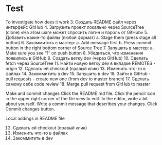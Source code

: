# Test
To investigate how does it work
3. Создать README файл через интерфейс GitHub
4. Загрузить проект локально через SourceTree (clone)
«На этом шаге может спросить логин и пароль от GitHub»
5. Добавить какие-то файлы (любой формат)
a. Stage them (press stage all button)
6. Закоммитить в мастер:
a. Add message first
b. Press commit button in the right bottom corner of Source Tree
7. Запушить в мастер:
a. Make sure you see “1” on push button
8. Убедиться, что изменения появились в GitHub
9. Создать ветку dev (через GitHub)
10. Сделать fetch через SourceTree
11. Найти новую ветку dev в вкладке REMOTES - origin
12. Сделать ей checkout (правый клик)
13. Изменить что-то в файлах
14. Закоммитить в dev
15. Запушить в dev
16. Зайти в GitHub - pull requests - create new one (from dev to master branch)
17. Сделать самому себе code review
18. Merge pull request from GitHub to master


Make and commit changes
Click the README.md file.
Click the  pencil icon in the upper right corner of the file view to edit.
In the editor, write a bit about yourself.
Write a commit message that describes your changes.
Click Commit changes button.


Local addings in README file

12. Сделать ей checkout (правый клик)
13. Изменить что-то в файлах
14. Закоммитить в dev

